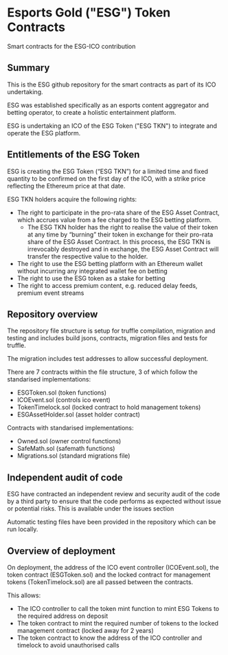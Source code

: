 # Esports Gold ("ESG") Token Contracts
Smart contracts for the ESG-ICO contribution

## Summary
This is the ESG github repository for the smart contracts as part of its ICO undertaking.

ESG was established specifically as an esports content aggregator and betting operator,  to create a holistic entertainment platform.

ESG is undertaking an ICO of the ESG Token ("ESG TKN") to integrate and operate the ESG platform.


## Entitlements of the ESG Token
ESG is creating the ESG Token (“ESG TKN”) for a limited time and fixed quantity to be confirmed on the first day of the ICO, with a strike price reflecting the Ethereum price at that date.

ESG TKN holders acquire the following rights:
- The right to participate in the pro-rata share of the ESG Asset Contract, which accrues value from a fee charged to the ESG betting platform.
  - The ESG TKN holder has the right to realise the value of their token at any time by “burning” their token in exchange for their pro-rata share of the ESG Asset Contract. In this process, the ESG TKN is irrevocably destroyed and in exchange, the ESG Asset Contract will transfer the respective value to the holder.
- The right to use the ESG betting platform with an Ethereum wallet without incurring any integrated wallet fee on betting
- The right to use the ESG token as a stake for betting
- The right to access premium content, e.g. reduced delay feeds, premium event streams


## Repository overview
The repository file structure is setup for truffle compilation, migration and testing and includes build jsons, contracts, migration files and tests for truffle.

The migration includes test addresses to allow successful deployment.

There are 7 contracts within the file structure, 3 of which follow the standarised implementations:
- ESGToken.sol        (token functions)
- ICOEvent.sol        (controls ico event)
- TokenTimelock.sol   (locked contract to hold management tokens)
- ESGAssetHolder.sol  (asset holder contract)

Contracts with standarised implementations:
- Owned.sol       (owner control functions)
- SafeMath.sol    (safemath functions)
- Migrations.sol  (standard migrations file)


## Independent audit of code
ESG have contracted an independent review and security audit of the code by a third party to ensure that the code performs as expected without issue or potential risks. This is available under the issues section

Automatic testing files have been provided in the repository which can be run locally.


## Overview of deployment
On deployment, the address of the ICO event controller (ICOEvent.sol), the token contract (ESGToken.sol) and the locked contract for management tokens (TokenTimelock.sol) are all passed between the contracts.

This allows:
- The ICO controller to call the token mint function to mint ESG Tokens to the required address on deposit
- The token contract to mint the required number of tokens to the locked management contract (locked away for 2 years)
- The token contract to know the address of the ICO controller and timelock to avoid unauthorised calls


